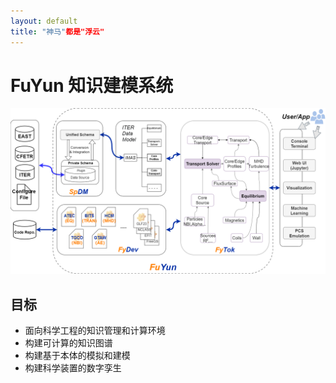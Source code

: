 ```yaml
---
layout: default
title: "神马"都是"浮云"
---
```


# FuYun 知识建模系统

![FuYun](./images/FuYun.png)


## 目标

- 面向科学工程的知识管理和计算环境
- 构建可计算的知识图谱
- 构建基于本体的模拟和建模
- 构建科学装置的数字孪生
